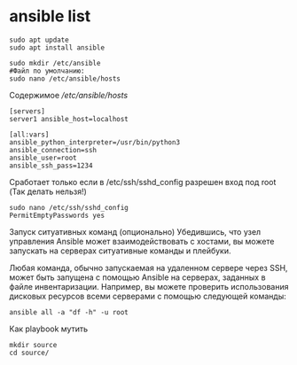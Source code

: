 # ansible list

```
sudo apt update
sudo apt install ansible

sudo mkdir /etc/ansible
#Файл по умолчанию:
sudo nano /etc/ansible/hosts
```

Содержимое */etc/ansible/hosts*
```
[servers]
server1 ansible_host=localhost

[all:vars]
ansible_python_interpreter=/usr/bin/python3
ansible_connection=ssh
ansible_user=root
ansible_ssh_pass=1234
```

Сработает только если в /etc/ssh/sshd_config разрешен вход под root
(Так делать нельзя!)
```
sudo nano /etc/ssh/sshd_config
PermitEmptyPasswords yes
```

Запуск ситуативных команд (опционально)
Убедившись, что узел управления Ansible может взаимодействовать с хостами, вы можете запускать на серверах ситуативные команды и плейбуки.

Любая команда, обычно запускаемая на удаленном сервере через SSH, может быть запущена с помощью Ansible на серверах, заданных в файле инвентаризации. Например, вы можете проверить использования дисковых ресурсов всеми серверами с помощью следующей команды:

```
ansible all -a "df -h" -u root
```

Как playbook мутить
```
mkdir source
cd source/
```